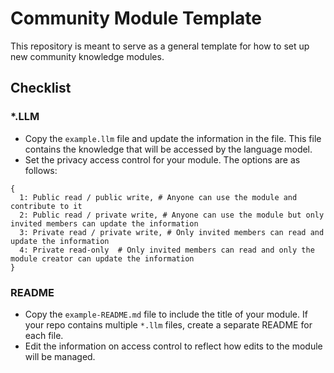 # Community Module Template 
This repository is meant to serve as a general template for how to set up new community knowledge modules. 

## Checklist
### *.LLM
- Copy the `example.llm` file and update the information in the file. This file contains the knowledge that will be accessed by the language model.
- Set the privacy access control for your module. The options are as follows:
```
{
  1: Public read / public write, # Anyone can use the module and contribute to it
  2: Public read / private write, # Anyone can use the module but only invited members can update the information
  3: Private read / private write, # Only invited members can read and update the information
  4: Private read-only  # Only invited members can read and only the module creator can update the information 
}
```

### README
- Copy the `example-README.md` file to include the title of your module. If your repo contains multiple `*.llm` files, create a separate README for each file.
- Edit the information on access control to reflect how edits to the module will be managed. 

